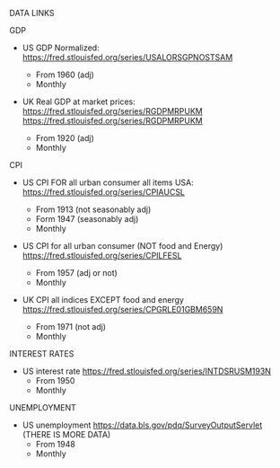 DATA LINKS

GDP
- US GDP Normalized:
    https://fred.stlouisfed.org/series/USALORSGPNOSTSAM
    + From 1960 (adj)
    + Monthly
    
- UK Real GDP at market prices:
    https://fred.stlouisfed.org/series/RGDPMRPUKM
    https://fred.stlouisfed.org/series/RGDPMRPUKM
    + From 1920 (adj)
    + Monthly
    

CPI
- US CPI FOR all urban consumer all items USA:
    https://fred.stlouisfed.org/series/CPIAUCSL 
    + From 1913 (not seasonably adj)
    + Form 1947 (seasonably adj)
    + Monthly
    
- US CPI for all urban consumer (NOT food and Energy)
    https://fred.stlouisfed.org/series/CPILFESL  
    + From 1957 (adj or not)
    + Monthly
    
- UK CPI all indices EXCEPT food and energy
    https://fred.stlouisfed.org/series/CPGRLE01GBM659N
    + From 1971 (not adj)
    + Monthly
    
INTEREST RATES
- US interest rate
    https://fred.stlouisfed.org/series/INTDSRUSM193N
    + From 1950
    + Monthly
    
UNEMPLOYMENT 
- US unemployment
    https://data.bls.gov/pdq/SurveyOutputServlet (THERE IS MORE DATA)
    + From 1948
    + Monthly
